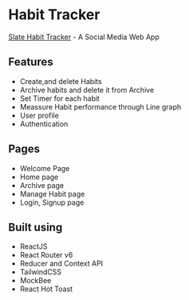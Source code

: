 # Habit Tracker

[Slate Habit Tracker](https://slate-habit-tracker.netlify.app/) - A Social Media Web App

## Features

- Create,and delete Habits
- Archive habits and delete it from Archive
- Set Timer for each habit 
- Meassure Habit performance through Line graph
- User profile
- Authentication

## Pages

- Welcome Page
- Home page
- Archive page
- Manage Habit page
- Login, Signup page

## Built using

- ReactJS
- React Router v6
- Reducer and Context API
- TailwindCSS
- MockBee
- React Hot Toast
